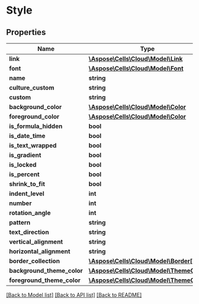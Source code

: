 # Style

## Properties
Name | Type | Description | Notes
------------ | ------------- | ------------- | -------------
**link** | [**\Aspose\Cells\Cloud\Model\Link**](Link.md) |  | [optional] 
**font** | [**\Aspose\Cells\Cloud\Model\Font**](Font.md) |  | [optional] 
**name** | **string** |  | [optional] 
**culture_custom** | **string** |  | [optional] 
**custom** | **string** |  | [optional] 
**background_color** | [**\Aspose\Cells\Cloud\Model\Color**](Color.md) |  | [optional] 
**foreground_color** | [**\Aspose\Cells\Cloud\Model\Color**](Color.md) |  | [optional] 
**is_formula_hidden** | **bool** |  | [optional] 
**is_date_time** | **bool** |  | [optional] 
**is_text_wrapped** | **bool** |  | [optional] 
**is_gradient** | **bool** |  | [optional] 
**is_locked** | **bool** |  | [optional] 
**is_percent** | **bool** |  | [optional] 
**shrink_to_fit** | **bool** |  | [optional] 
**indent_level** | **int** |  | [optional] 
**number** | **int** |  | [optional] 
**rotation_angle** | **int** |  | [optional] 
**pattern** | **string** |  | [optional] 
**text_direction** | **string** |  | [optional] 
**vertical_alignment** | **string** |  | [optional] 
**horizontal_alignment** | **string** |  | [optional] 
**border_collection** | [**\Aspose\Cells\Cloud\Model\Border[]**](Border.md) |  | [optional] 
**background_theme_color** | [**\Aspose\Cells\Cloud\Model\ThemeColor**](ThemeColor.md) |  | [optional] 
**foreground_theme_color** | [**\Aspose\Cells\Cloud\Model\ThemeColor**](ThemeColor.md) |  | [optional] 

[[Back to Model list]](../README.md#documentation-for-models) [[Back to API list]](../README.md#documentation-for-api-endpoints) [[Back to README]](../README.md)


